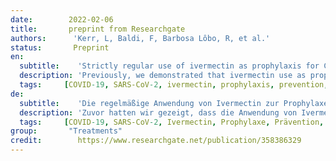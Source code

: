 ```yaml
---
date:        2022-02-06
title:       preprint from Researchgate
authors:      'Kerr, L, Baldi, F, Barbosa Lôbo, R, et al.'
status:       Preprint
en:
  subtitle:    'Strictly regular use of ivermectin as prophylaxis for COVID-19 leads to a 90% reduction in COVID-19 mortality rate, in a dose-response manner: definitive results of a prospective observational study of a strictly controlled 223,128 population from a city-wide program in Southern Brazil.'
  description: 'Previously, we demonstrated that ivermectin use as prophylaxis for COVID-19 was associated with reductions in COVID-19 infection, hospitalization, and mortality rates, and in the risk of dying from COVID-19, irrespective of regularity and accumulated use of ivermectin, in an observational, prospectively obtained data from a strictly controlled city-wide program in a city in Southern Brazil (Itajaí, SC, Brazil) of medically-based, optional use of ivermectin as prophylaxis for COVID-19. In this study, our objective was to explore the data obtained from the program to evaluate whether the level of regularity of ivermectin use impacted in the reductions in these outcomes, aiming to determine if ivermectin showed a progressive dose-, regularity-response in terms of protection from COVID-19 and COVID-19 related outcomes. Non-use of ivermectin was associated with a 10-times increase in mortality risk and 7-times increased risk of dying from COVID-19, compared to strictly regular use of ivermectin in a prospectively collected, strictly controlled population. A progressive dose-response pattern was observed between level of ivermectin use and level of protection from COVID-19 related outcomes and consistent across different levels of ivermectin use.'
  tags:     [COVID-19, SARS-CoV-2, ivermectin, prophylaxis, prevention, coronavirus]
de: 
  subtitle:    'Die regelmäßige Anwendung von Ivermectin zur Prophylaxe von COVID-19 führt zu einer 90%igen Reduktion der COVID-19-Sterblichkeitsrate in einem Dosis-Wirkungs-Verhältnis: endgültige Ergebnisse einer prospektiven Beobachtungsstudie an einer streng kontrollierten Population von 223.128 einem stadtweiten Programm in Südbrasilien.'
  description: 'Zuvor hatten wir gezeigt, dass die Anwendung von Ivermectin zur Prophylaxe von COVID-19 mit einer Verringerung der COVID-19-Infektions-, Krankenhausaufenthalts- und Sterblichkeitsraten sowie des Risikos, an COVID-19 zu sterben, verbunden war, und zwar unabhängig von der Regelmäßigkeit und der Häufigkeit der Ivermectin-Anwendung. Dies wurde in einer prospektiven Beobachtungsstudie aus einem streng kontrollierten stadtweiten Programm in einer Stadt in Südbrasilien (Itajaí, SC, Brasilien) zur medizinisch begründeten, freiwilligen Anwendung von Ivermectin zur Prophylaxe von COVID-19 ermittelt. Ziel dieser Studie war es, die aus dem Programm gewonnenen Daten daraufhin zu untersuchen, ob der Grad der Regelmäßigkeit der Ivermectin-Anwendung einen Einfluss auf die Verringerung dieser Ergebnisse hatte, um festzustellen, ob Ivermectin eine progressive Dosis- und Regelmäßigkeitsreaktion in Bezug auf den Schutz vor COVID-19 und COVID-19-bezogenen Ergebnissen zeigte. Die Nichtanwendung von Ivermectin war mit einem 10-fachen Anstieg des Sterberisikos und einem 7-fachen Anstieg des Risikos, an COVID-19 zu sterben, verbunden, verglichen mit der streng regelmäßigen Anwendung von Ivermectin in einer prospektiv erhobenen, streng kontrollierten Population. Ein progressives Dosis-Wirkungs-Muster wurde zwischen dem Grad der Ivermectin-Anwendung und dem Grad des Schutz vor COVID-19-bedingten Ergebnissen und konsistent über verschiedene Stufen der Ivermectin-Anwendung.'
  tags:     [COVID-19, SARS-CoV-2, Ivermectin, Prophylaxe, Prävention, Coronavirus]
group:       "Treatments"
credit:        https://www.researchgate.net/publication/358386329
---
```

